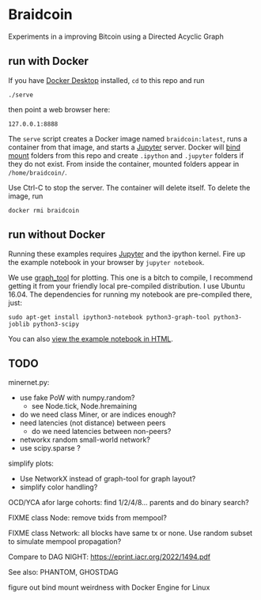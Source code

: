 # Braidcoin

Experiments in a improving Bitcoin using a Directed Acyclic Graph


## run with Docker

If you have [Docker Desktop] installed, `cd` to this repo and run
```
./serve
```
then point a web browser here:
```
127.0.0.1:8888
```
The `serve` script creates a Docker image named `braidcoin:latest`, runs a container from that image, and starts a [Jupyter] server. Docker will [bind mount] folders from this repo and create `.ipython` and `.jupyter` folders if they do not exist. From inside the container, mounted folders appear in `/home/braidcoin/`.

Use Ctrl-C to stop the server. The container will delete itself. To delete the image, run
```
docker rmi braidcoin
```

[Docker Desktop]: https://www.docker.com/products/docker-desktop/
[Jupyter]: http://jupyter.org/
[bind mount]: https://docs.docker.com/engine/storage/bind-mounts/


## run without Docker

Running these examples requires [Jupyter] and the ipython kernel.  Fire up the example notebook in your browser by `jupyter notebook`.

We use [graph_tool] for plotting. This one is a bitch to compile, I recommend getting it from your friendly local pre-compiled distribution. I use Ubuntu 16.04.  The dependencies for running my notebook are pre-compiled there, just:

```
sudo apt-get install ipython3-notebook python3-graph-tool python3-joblib python3-scipy
```

You can also [view the example notebook in HTML].

[graph_tool]: https://graph-tool.skewed.de/
[view the example notebook in HTML]: https://rawgit.com/mcelrath/braidcoin/master/Braid%2BExamples.html


## TODO

minernet.py:

  - use fake PoW with numpy.random?
    - see Node.tick, Node.hremaining
  - do we need class Miner, or are indices enough?
  - need latencies (not distance) between peers
    - do we need latencies between non-peers?
  - networkx random small-world network?
  - use scipy.sparse ?

simplify plots:

 - Use NetworkX instead of graph-tool for graph layout?
 - simplify color handling?

OCD/YCA afor large cohorts: find 1/2/4/8... parents and do binary search?

FIXME class Node: remove txids from mempool?

FIXME class Network: all blocks have same tx or none.
Use random subset to simulate mempool propagation?

Compare to DAG NIGHT: https://eprint.iacr.org/2022/1494.pdf

See also: PHANTOM, GHOSTDAG

figure out bind mount weirdness with Docker Engine for Linux
